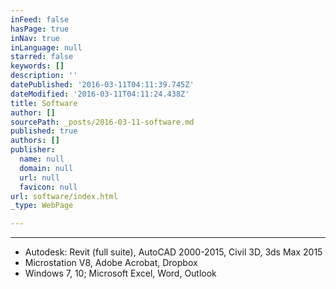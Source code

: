 ```yaml
---
inFeed: false
hasPage: true
inNav: true
inLanguage: null
starred: false
keywords: []
description: ''
datePublished: '2016-03-11T04:11:39.745Z'
dateModified: '2016-03-11T04:11:24.438Z'
title: Software
author: []
sourcePath: _posts/2016-03-11-software.md
published: true
authors: []
publisher:
  name: null
  domain: null
  url: null
  favicon: null
url: software/index.html
_type: WebPage

---
```

****

* Autodesk: Revit (full suite), AutoCAD 2000-2015, Civil 3D, 3ds Max 2015
* Microstation V8, Adobe Acrobat, Dropbox
* Windows 7, 10; Microsoft Excel, Word, Outlook